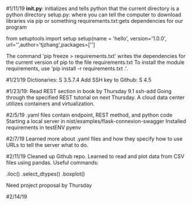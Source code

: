 
#1/11/19 __init.py__: initializes and tells python that the current
directory is a python directory
setup.py: where you can tell the computer to download libraries
via pip or something
requirements.txt:gets dependencies for our program

from setuptools import setup
setup(name = 'hello', version='1.0.0', url='',author='tjzhang',packages=['']

The command 'pip freeze > requirements.txt' writes the dependencies
for the current version of pip to the file requirements.txt To install
the module requirements, use 'pip install -r requirements.txt .'.

#1/21/19
Dictionaries: S 3.5.7.4
Add SSH key to Github: S 4.5

#1/23/19:
Read REST section in book by Thursday 9.1 ssh-add
Going through the specified REST tutorial on next Thursday.
A cloud data center utilizes containers and virtualization.

#2/5/19
.yaml files contain endpoint, REST method, and python code
Starting a local server in nist/examples/flask-connexion-swagger
Installed requirements in testENV pyenv

#2/7/19
Learned more about .yaml files and how they specify how to use
URLs to tell the server what to do.

#2/11/19
Cleaned up Github repo.
Learned to read and plot data from CSV files using pandas.
Useful commands:

.iloc()
.select_dtypes()
.boxplot()

Need project proposal by Thursday

#2/14/19